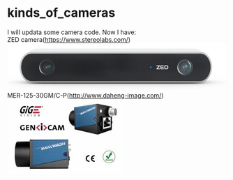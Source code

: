 # kinds_of_cameras
I will updata some camera code.
Now I have:  
    ZED camera(https://www.stereolabs.com/) 
      ![Image text](https://raw.githubusercontent.com/NikofoxS/kinds_of_cameras/master/ZED_open_camera/B5FGKTS%25%7DTZRFHE%258IN%60M79.png)  
     MER-125-30GM/C-P(http://www.daheng-image.com/)  
    ![Image text](https://raw.githubusercontent.com/NikofoxS/kinds_of_cameras/master/MER125opencv_o/DaHeng_OpenCamera/the%20camera.JPG)  
   
